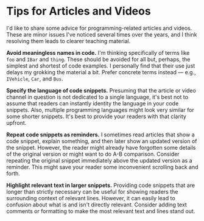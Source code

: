 # Tips for Articles and Videos

I'd like to share some advice for programming-related articles and videos. These are minor issues I've noticed several times over the years, and I think resolving them leads to clearer teaching material.

**Avoid meaningless names in code.** I'm thinking specifically of terms like `foo` and `IBar` and `thing`. These should be avoided for all but, perhaps, the simplest and shortest of code examples. I personally find that their use just delays my grokking the material a bit. Prefer concrete terms instead — e.g., `IVehicle`, `Car`, and `Bus`.

**Specify the language of code snippets.** Presuming that the article or video channel in question is not dedicated to a single language, it's best not to assume that readers can instantly identity the language in your code snippets. Also, multiple programming languages might look very similar for some shorter snippets. It's best to provide your readers with that clarity upfront.

**Repeat code snippets as reminders.** I sometimes read articles that show a code snippet, explain something, and then later show an updated version of the snippet. However, the reader might already have forgotten some details of the original version or might want to do A-B comparison. Consider repeating the original snippet immediately above the updated version as a reminder. This might save your reader some inconvenient scrolling back and forth.

**Highlight relevant text in larger snippets.** Providing code snippets that are longer than strictly necessary can be useful for showing readers the surrounding context of relevant lines. However, it can easily lead to confusion about what is and isn't directly relevant. Consider adding text comments or formatting to make the most relevant text and lines stand out.
